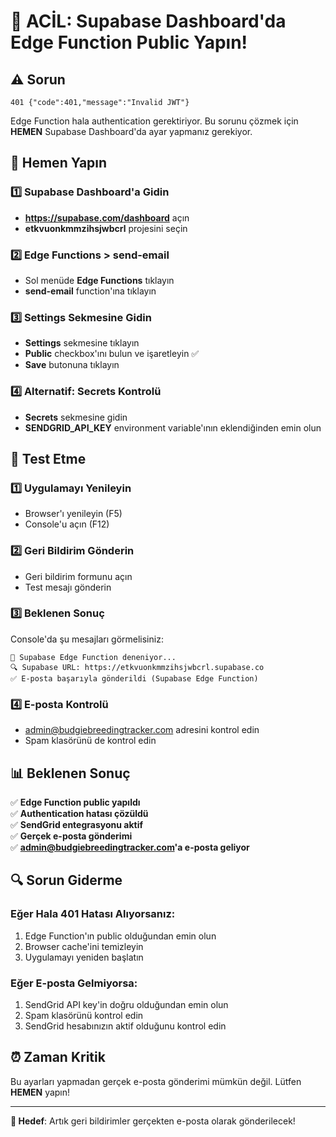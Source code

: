 # 🚨 ACİL: Supabase Dashboard'da Edge Function Public Yapın!

## ⚠️ Sorun
```
401 {"code":401,"message":"Invalid JWT"}
```

Edge Function hala authentication gerektiriyor. Bu sorunu çözmek için **HEMEN** Supabase Dashboard'da ayar yapmanız gerekiyor.

## 🔧 Hemen Yapın

### 1️⃣ Supabase Dashboard'a Gidin
- **https://supabase.com/dashboard** açın
- **etkvuonkmmzihsjwbcrl** projesini seçin

### 2️⃣ Edge Functions > send-email
- Sol menüde **Edge Functions** tıklayın
- **send-email** function'ına tıklayın

### 3️⃣ Settings Sekmesine Gidin
- **Settings** sekmesine tıklayın
- **Public** checkbox'ını bulun ve işaretleyin ✅
- **Save** butonuna tıklayın

### 4️⃣ Alternatif: Secrets Kontrolü
- **Secrets** sekmesine gidin
- **SENDGRID_API_KEY** environment variable'ının eklendiğinden emin olun

## 🧪 Test Etme

### 1️⃣ Uygulamayı Yenileyin
- Browser'ı yenileyin (F5)
- Console'u açın (F12)

### 2️⃣ Geri Bildirim Gönderin
- Geri bildirim formunu açın
- Test mesajı gönderin

### 3️⃣ Beklenen Sonuç
Console'da şu mesajları görmelisiniz:
```
🔄 Supabase Edge Function deneniyor...
🔍 Supabase URL: https://etkvuonkmmzihsjwbcrl.supabase.co
✅ E-posta başarıyla gönderildi (Supabase Edge Function)
```

### 4️⃣ E-posta Kontrolü
- admin@budgiebreedingtracker.com adresini kontrol edin
- Spam klasörünü de kontrol edin

## 📊 Beklenen Sonuç

✅ **Edge Function public yapıldı**  
✅ **Authentication hatası çözüldü**  
✅ **SendGrid entegrasyonu aktif**  
✅ **Gerçek e-posta gönderimi**  
✅ **admin@budgiebreedingtracker.com'a e-posta geliyor**  

## 🔍 Sorun Giderme

### Eğer Hala 401 Hatası Alıyorsanız:
1. Edge Function'ın public olduğundan emin olun
2. Browser cache'ini temizleyin
3. Uygulamayı yeniden başlatın

### Eğer E-posta Gelmiyorsa:
1. SendGrid API key'in doğru olduğundan emin olun
2. Spam klasörünü kontrol edin
3. SendGrid hesabınızın aktif olduğunu kontrol edin

## ⏰ Zaman Kritik

Bu ayarları yapmadan gerçek e-posta gönderimi mümkün değil. Lütfen **HEMEN** yapın!

---

**🎯 Hedef**: Artık geri bildirimler gerçekten e-posta olarak gönderilecek! 
